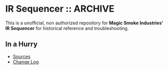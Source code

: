 # IR Sequencer :: ARCHIVE

This is a unofficial, non authorized repository for **Magic Smoke Industries' IR Sequencer** for historical reference and troubleshooting.


## In a Hurry
* [Sources](https://github.com/net-lisias-ksph/IR-Sequencer/)
* [Change Log](./CHANGE_LOG.md)
